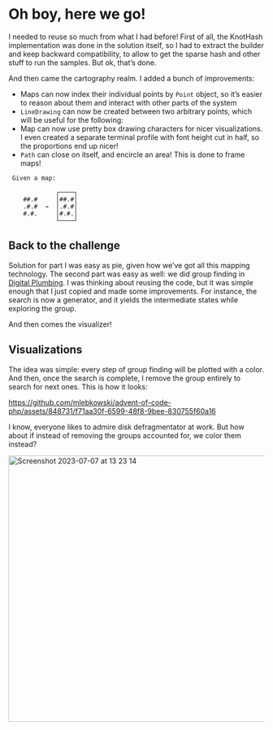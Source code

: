 # Oh boy, here we go!

I needed to reuse so much from what I had before! First of all, the KnotHash
implementation was done in the solution itself, so I had to extract the builder
and keep backward compatibility, to allow to get the sparse hash and other stuff
to run the samples. But ok, that’s done.

And then came the cartography realm. I added a bunch of improvements:

* Maps can now index their individual points by `Point` object, so it’s easier
  to reason about them and interact with other parts of the system
* `LineDrawing` can now be created between two arbitrary points, which will be
  useful for the following:
* Map can now use pretty box drawing characters for nicer visualizations. I even
  created a separate terminal profile with font height cut in half, so the proportions
  end up nicer!
* `Path` can close on itself, and encircle an area! This is done to frame maps!

```
 Given a map:
 
             ┌────┐
    ##.#     │##.#│
    .#.#  →  │.#.#│
    #.#.     │#.#.│
             └────┘
```

## Back to the challenge

Solution for part I was easy as pie, given how we’ve got all this mapping technology.
The second part was easy as well: we did group finding in [Digital Plumbing](../D12/Readme.md).
I was thinking about reusing the code, but it was simple enough that I just copied and
made some improvements. For instance, the search is now a generator, and it yields
the intermediate states while exploring the group.

And then comes the visualizer!

## Visualizations

The idea was simple: every step of group finding will be plotted with a color. And then,
once the search is complete, I remove the group entirely to search for next ones. This is
how it looks:

https://github.com/mlebkowski/advent-of-code-php/assets/848731/f71aa30f-6599-48f8-9bee-830755f60a16

I know, everyone likes to admire disk defragmentator at work. But how about if instead of
removing the groups accounted for, we color them instead?

<img width="524" alt="Screenshot 2023-07-07 at 13 23 14" src="https://github.com/mlebkowski/advent-of-code-php/assets/848731/b907c6c0-2407-412b-8893-d8b98f00b836">
